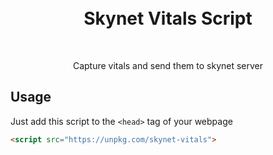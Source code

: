<div align="center">
<br>
<br>

<h1>Skynet Vitals Script</h1>

<br>
  <p>Capture vitals and send them to skynet server</p>

</div>

## Usage

Just add this script to the `<head>` tag of your webpage

```html
<script src="https://unpkg.com/skynet-vitals">
```

